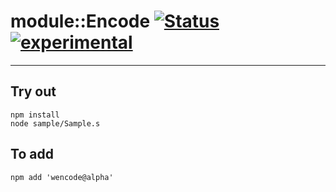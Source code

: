 
# module::Encode  [![Status](https://github.com/Wandalen/wEncode/workflows/Publish/badge.svg)](https://github.com/Wandalen/wEncode/actions?query=workflow%3APublish) [![experimental](https://img.shields.io/badge/stability-experimental-orange.svg)](https://github.com/emersion/stability-badges#experimental)

___

## Try out
```
npm install
node sample/Sample.s
```

## To add
```
npm add 'wencode@alpha'
```

